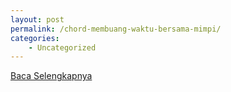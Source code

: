 ```yaml
---
layout: post
permalink: /chord-membuang-waktu-bersama-mimpi/
categories:
    - Uncategorized
---
```


[Baca Selengkapnya](/02)